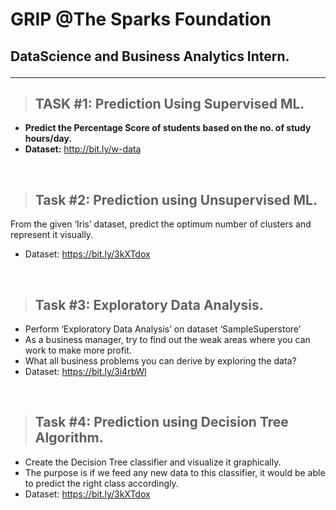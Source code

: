 # GRIP @The Sparks Foundation
## DataScience and Business Analytics Intern.<hr>
> ##  <b>TASK #1: Prediction Using Supervised ML.</b>
- <b>Predict the Percentage Score of  students based on the no. of study hours/day. </b>
- <b>Dataset:</b> http://bit.ly/w-data
<br>

>## **Task #2: Prediction using Unsupervised ML.**
From the given ‘Iris’ dataset, predict the optimum number of clusters 
and represent it visually. 
- Dataset: https://bit.ly/3kXTdox
<br>

>## **Task #3: Exploratory Data Analysis.**
- Perform ‘Exploratory Data Analysis’ on dataset ‘SampleSuperstore’ 
- As a business manager, try to find out the weak areas where you can work to make more profit. 
- What all business problems you can derive by exploring the data?
- Dataset: https://bit.ly/3i4rbWl
<br>

>## **Task #4: Prediction using Decision Tree Algorithm.**
- Create the Decision Tree classifier and visualize it graphically. 
- The purpose is if we feed any new data to this classifier, it would be able to predict the right class accordingly. 
- Dataset: https://bit.ly/3kXTdox
<br> 

